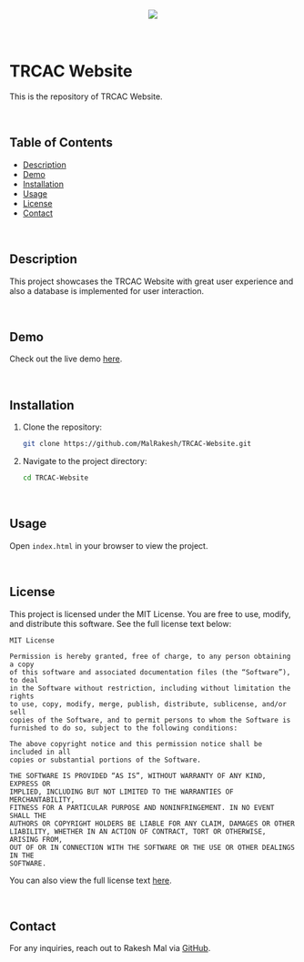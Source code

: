 <h1 align="center">
    <img src="https://readme-typing-svg.herokuapp.com/?font=Righteous&size=40&center=true&vCenter=true&width=500&height=70&color=B0B0B0&duration=4000&lines=🙏🏻+WELCOME+🙏🏻" />
</h1>

<br>

# TRCAC Website

This is the repository of TRCAC Website.

<br>

## Table of Contents

- [Description](#description)
- [Demo](#demo)
- [Installation](#installation)
- [Usage](#usage)
- [License](#license)
- [Contact](#contact)

<br>

## Description

This project showcases the TRCAC Website with great user experience and also a database is implemented for user interaction.

<br>

## Demo

Check out the live demo [here](https://trcac-unofficial.great-site.net).

<br> 

## Installation

1. Clone the repository:
   ```sh
   git clone https://github.com/MalRakesh/TRCAC-Website.git
   ```
2. Navigate to the project directory:
   ```sh
   cd TRCAC-Website
   ```

 <br>

## Usage

Open `index.html` in your browser to view the project.

<br> 

## License

This project is licensed under the MIT License. You are free to use, modify, and distribute this software. See the full license text below:

```
MIT License

Permission is hereby granted, free of charge, to any person obtaining a copy
of this software and associated documentation files (the “Software”), to deal
in the Software without restriction, including without limitation the rights
to use, copy, modify, merge, publish, distribute, sublicense, and/or sell
copies of the Software, and to permit persons to whom the Software is
furnished to do so, subject to the following conditions:

The above copyright notice and this permission notice shall be included in all
copies or substantial portions of the Software.

THE SOFTWARE IS PROVIDED “AS IS”, WITHOUT WARRANTY OF ANY KIND, EXPRESS OR
IMPLIED, INCLUDING BUT NOT LIMITED TO THE WARRANTIES OF MERCHANTABILITY,
FITNESS FOR A PARTICULAR PURPOSE AND NONINFRINGEMENT. IN NO EVENT SHALL THE
AUTHORS OR COPYRIGHT HOLDERS BE LIABLE FOR ANY CLAIM, DAMAGES OR OTHER
LIABILITY, WHETHER IN AN ACTION OF CONTRACT, TORT OR OTHERWISE, ARISING FROM,
OUT OF OR IN CONNECTION WITH THE SOFTWARE OR THE USE OR OTHER DEALINGS IN THE
SOFTWARE.
```

You can also view the full license text [here](https://opensource.org/licenses/MIT).

<br> 

## Contact

For any inquiries, reach out to Rakesh Mal via [GitHub](https://github.com/MalRakesh).
